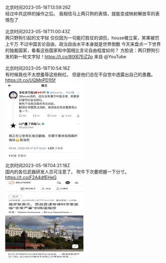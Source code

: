 北京时间2023-05-18T13:59:26Z<br>经过中共这样的操作之后。
我相信马上两只狗的表情，就能变成映射解放军的表情包了<br><br>北京时间2023-05-18T11:00:43Z<br>两只野狗引起的文字狱
仅仅因为一句能打胜仗的调侃，house被立案，笑果被罚上千万
不过中国言论自由，政治自由水平本身就是世界倒数
今天来盘点一下世界的独裁国家，看看这些国家和中国相比言论自由程度如何？
方脸说：两只野狗引发的新一轮文字狱！https://t.co/8tX67EiZ2p 来自 @YouTube<br><br>北京时间2023-05-18T10:54:16Z<br>有时候我也不太想羞辱这些粉红。
但是他们总在不自觉中透露出自己的愚蠢。 https://t.co/UQMnPD1l5f<br><img src='/temp/2023/1659029609403543552_0.jpg' width='250' height='250'><br>北京时间2023-05-18T04:21:18Z<br>国内的各位武器研发人员可注意了。
吹牛下次要把握一下分寸。 https://t.co/F2A4dfEHeG<br><img src='/temp/2023/1658930716040896517_0.jpg' width='250' height='250'><br>